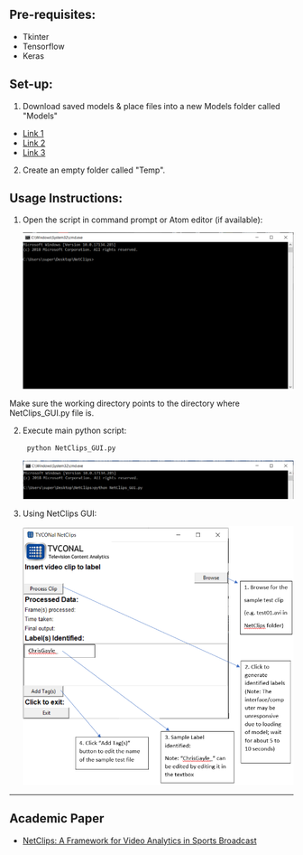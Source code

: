 ## Pre-requisites:
* Tkinter
* Tensorflow
* Keras 

## Set-up:

1. Download saved models & place files into a new Models folder called "Models"
* [Link 1](https://drive.google.com/file/d/1vWFZ1AyaOKaxdTtjPm-Ix-Pir03sKnHK/view?usp=sharing)
* [Link 2](https://drive.google.com/file/d/1giTNBXloAqDX44Lzr5gAnrkOZYDD7Kfi/view?usp=sharing)
* [Link 3](https://drive.google.com/file/d/1Hk40V7fnrWvpkfWwUKjyfxOk63yQ-JUt/view?usp=sharing)

2. Create an empty folder called "Temp".

## Usage Instructions:

1. Open the script in command prompt or Atom editor (if available):

	![Step_1](/readme_files/Step_1.PNG)

Make sure the working directory points to the directory where NetClips_GUI.py file is.

2. Execute main python script:
   ```python
   	python NetClips_GUI.py
   ```
    ![Step_2](/readme_files/Step_2.PNG)

3. Using NetClips GUI:

	![Step_3_final](/readme_files/Step_3_final.PNG)

---

## Academic Paper

* [NetClips: A Framework for Video Analytics in Sports Broadcast](https://github.com/bernardcheng/NetClips_GUI/blob/master/TVC_IEEEbigdata-2018.pdf)

